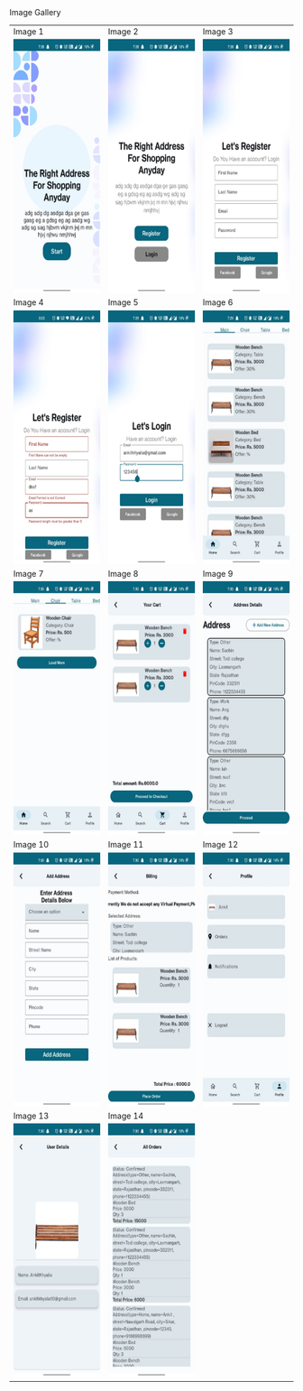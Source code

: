 <!DOCTYPE html>
<html lang="en">
<head>
  <meta charset="UTF-8">
  <meta name="viewport" content="width=device-width, initial-scale=1.0">
  Image Gallery
</head>
<body>

<table>
  <tr>
    <td>Image 1</td>
    <td>Image 2</td>
    <td>Image 3</td>
  </tr>
  <tr>
    <td valign="top"><img src="screenshots/1.jpg" alt="Image 1" style="width: 200px; height: 450px;"></td>
    <td valign="top"><img src="screenshots/2.jpg" alt="Image 2" style="width: 200px; height: 450px;"></td>
    <td valign="top"><img src="screenshots/3.jpg" alt="Image 3" style="width: 200px; height: 450px;"></td>
  </tr>
  <tr>
    <td>Image 4</td>
    <td>Image 5</td>
    <td>Image 6</td>
  </tr>
  <tr>
    <td valign="top"><img src="screenshots/4.jpg" alt="Image 4" style="width: 200px; height: 450px;"></td>
    <td valign="top"><img src="screenshots/5.jpg" alt="Image 5" style="width: 200px; height: 450px;"></td>
    <td valign="top"><img src="screenshots/6.jpg" alt="Image 6" style="width: 200px; height: 450px;"></td>
  </tr>
  <tr>
    <td>Image 7</td>
    <td>Image 8</td>
    <td>Image 9</td>
  </tr>
  <tr>
    <td valign="top"><img src="screenshots/7.jpg" alt="Image 7" style="width: 250px; height: 450px;"></td>
    <td valign="top"><img src="screenshots/8.jpg" alt="Image 8" style="width: 250px; height: 450px;"></td>
    <td valign="top"><img src="screenshots/9.jpg" alt="Image 9" style="width: 250px; height: 450px;"></td>
  </tr>
  <tr>
    <td>Image 10</td>
    <td>Image 11</td>
    <td>Image 12</td>
  </tr>
  <tr>
    <td valign="top"><img src="screenshots/10.jpg" alt="Image 10" style="width: 250px; height: 450px;"></td>
    <td valign="top"><img src="screenshots/11.jpg" alt="Image 11" style="width: 250px; height: 450px;"></td>
    <td valign="top"><img src="screenshots/12.jpg" alt="Image 12" style="width: 250px; height: 450px;"></td>
  </tr>
  <tr>
    <td>Image 13</td>
    <td>Image 14</td>
    <td></td>
  </tr>
  <tr>
    <td valign="top"><img src="screenshots/13.jpg" alt="Image 13" style="width: 250px; height: 450px;"></td>
    <td valign="top"><img src="screenshots/14.jpg" alt="Image 14" style="width: 250px; height: 450px;"></td>
    <td></td>
  </tr>
</table>

</body>
</html>
